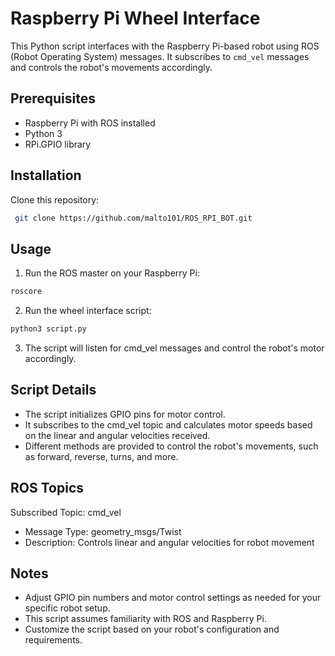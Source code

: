 # Raspberry Pi Wheel Interface

This Python script interfaces with the Raspberry Pi-based robot using ROS (Robot Operating System) messages. It subscribes to `cmd_vel` messages and controls the robot's movements accordingly.

## Prerequisites

- Raspberry Pi with ROS installed
- Python 3
- RPi.GPIO library

## Installation

 Clone this repository:

   ```sh
    git clone https://github.com/malto101/ROS_RPI_BOT.git
   ```

## Usage

1. Run the ROS master on your Raspberry Pi:
  ```sh
  roscore
  ```
2. Run the wheel interface script:
  ```sh
  python3 script.py
  ```
3. The script will listen for cmd_vel messages and control the robot's motor accordingly.

## Script Details

- The script initializes GPIO pins for motor control.
- It subscribes to the cmd_vel topic and calculates motor speeds based on the linear and angular velocities received.
- Different methods are provided to control the robot's movements, such as forward, reverse, turns, and more.

## ROS Topics
Subscribed Topic: cmd_vel
- Message Type: geometry_msgs/Twist
- Description: Controls linear and angular velocities for robot movement

## Notes
- Adjust GPIO pin numbers and motor control settings as needed for your specific robot setup.
- This script assumes familiarity with ROS and Raspberry Pi.
- Customize the script based on your robot's configuration and requirements.
